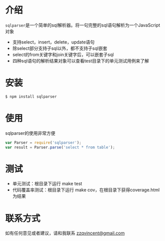 # 介绍

`sqlparser`是一个简单的sql解析器。将一句完整的sql语句解析为一个JavaScript对象

* 支持select，insert，delete，update语句
* 除select部分支持子sql以外，都不支持子sql嵌套
* select的from关键字和join关键字后，可以嵌套子sql
* 四种sql语句的解析结果对象可以查看test目录下的单元测试用例来了解

# 安装

```bash
$ npm install sqlparser
```

# 使用

sqlparser的使用非常方便

```javascript
var Parser = require('sqlparser');
var result = Parser.parse('select * from table');

```

# 测试

* 单元测试：根目录下运行 make test
* 代码覆盖率测试：根目录下运行 make cov，在根目录下获得coverage.html为结果

# 联系方式

如有任何意见或者建议，请和我联系 zzqvincent@gmail.com

